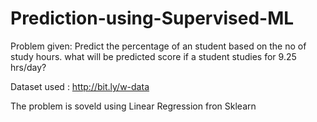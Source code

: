 # Prediction-using-Supervised-ML

Problem given:
Predict the percentage of an student based on the no of study hours.
what will be predicted score if a student studies for 9.25 hrs/day?


Dataset used : http://bit.ly/w-data 



The problem is soveld using Linear Regression fron Sklearn 
